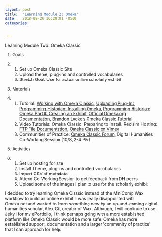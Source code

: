 ```yaml
---
layout: post
title:  "Learning Module 2: Omeka"
date:   2018-09-26 16:28:01 -0500
categories:


---
```


Learning Module Two: Omeka Classic

1. Goals

2. 1. Set up Omeka Classic Site
   2. Upload theme, plug-ins and controlled vocabularies
   3. Stretch Goal: Use for actual online scholarly exhibit

3. Materials

4. 1. Tutorial: [Working with Omeka Classic](https://community.reclaimhosting.com/t/working-with-omeka-classic/194/3), [Uploading Plug-Ins](https://community.reclaimhosting.com/t/uploading-plugins-to-omeka/195), [Programming Historian: Installing Omeka](https://programminghistorian.org/en/lessons/installing-omeka), [Programming Historian: Omeka Part II: Creating an Exhibit](https://programminghistorian.org/en/lessons/creating-an-omeka-exhibit), [Official Omeka.org Documentation](https://omeka.org/classic/docs/), [Brandon Locke’s Omeka Classic Tutorial](https://github.com/brandontlocke/omeka-hilt)
   2. Video Tutorials: [Omeka Classic: Preparing to Install](https://youtu.be/4uFLB8GO72Y), [Reclaim Hosting: FTP File Documentation](https://community.reclaimhosting.com/t/ftp-file-transfer-protocol/304), [Omeka Classic on Vimeo](https://vimeo.com/omeka) 
   3. Communities of Practice: [Omeka Classic Forum](https://forum.omeka.org/c/omeka-classic), Digital Humanities Co-Working Session (10/8, 2-4 PM)

5. Activities

6. 1. Set up hosting for site
   2. Install Theme, plug ins and controlled vocabularies
   3. Import CSV of metadata
   4. Attend Co-Working Session to get feedback from DH peers
   5. Upload some of the images I plan to use for the scholarly exhibit



I decided to try learning Omeka Classic instead of the MiniComp Wax workflow to build an online exhibit. I was really disappointed with Omeka.net and wanted to learn something new by an up-and-coming digital humanities scholar, Alex Gil, creator of Wax. Although, I will continue to use Jekyll for my ePortfolio, I think perhaps going with a more established platform like Omeka Classic would be more safe. Omeka has more established support, documentation and a larger 'community of practice' that I can approach for help. 